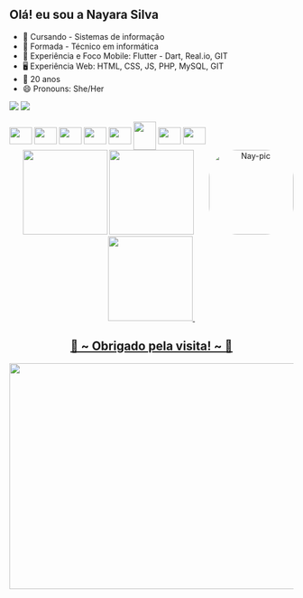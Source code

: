 ## Olá! eu sou a Nayara Silva

- 🎒 Cursando - Sistemas de informação
- 🌱 Formada - Técnico em informática
- 📱 Experiência e Foco Mobile: Flutter - Dart, Real.io, GIT
- 🖥️ Experiência Web: HTML, CSS, JS, PHP, MySQL, GIT
- 🎉 20 anos
- 😄 Pronouns: She/Her

<div style="display: inline_block>
<a href="https://www.instagram.com/nayara.silva.s/](https://www.instagram.com/nayara.silva.s/" target="_blank">
<img src="https://img.shields.io/badge/-Instagram-%23E4405F?style=for-the-badge&logo=instagram&logoColor=white" 
target="_blank"></a>

<a href="https://www.linkedin.com/in/nayara-silva-s/" target="_blank">
<img src="https://img.shields.io/badge/-LinkedIn-%230077B5?style=for-the-badge&logo=linkedin&logoColor=white" 
target="_blank"></a>

</div>

<div style="display: inline_block"><br>
    <img align="center" alt="" height="30" width="40" src="https://cdn.jsdelivr.net/gh/devicons/devicon/icons/html5/html5-original.svg">
    <img align="center" alt="" height="30" width="40" src="https://cdn.jsdelivr.net/gh/devicons/devicon/icons/css3/css3-original.svg">
    <img align="center" alt="" height="30" width="40" src="https://cdn.jsdelivr.net/gh/devicons/devicon/icons/javascript/javascript-original.svg">
    <img align="center" alt="" height="30" width="40" src="https://cdn.jsdelivr.net/gh/devicons/devicon/icons/dart/dart-original.svg">
    <img align="center" alt="" height="30" width="40" src="https://cdn.jsdelivr.net/gh/devicons/devicon/icons/flutter/flutter-original.svg">
    <img align="center" alt="" height="50" width="40" src="https://cdn.jsdelivr.net/gh/devicons/devicon/icons/php/php-original.svg">
    <img align="center" alt="" height="30" width="40" src="https://cdn.jsdelivr.net/gh/devicons/devicon/icons/mysql/mysql-original.svg">
    <img align="center" alt="" height="30" width="40" src="https://cdn.jsdelivr.net/gh/devicons/devicon/icons/github/github-original.svg">
 </div>

 <div align="center">
 <img height="150em" src="https://github-readme-stats.vercel.app/api/top-langs/?username=NayaraSilvaS&layout=compact&langs_count=7&theme=dracula"/>
 
 <img align="right" src="https://user-images.githubusercontent.com/99221251/153727272-794fc968-2571-4e6e-b821-b5ecc85733d3.gif" alt="Nay-pic" height="150" style="border-radius:50px;">
  
  <a href="https://github.com/NayaraSilvaS">
  
  <img height="150em" src="https://github-readme-stats.vercel.app/api?username=NayaraSilvaS&show_icons=true&theme=dracula&include_all_commits=true&count_private=true"/>
        <img height="150em" src="http://github-readme-streak-stats.herokuapp.com?user=NayaraSilvaS&theme=dracula&hide_border=false&date_format=j%2Fn%5B%2FY%5D"/>
<img height="150em" src"https://github-profile-trophy.vercel.app/?username=ryo-ma&no-bg=true">
</div>
   
   <div>
<h2 align="center">💖 ~ Obrigado pela visita! ~ 💖</h2>
<div align="center">
<img align="center" src="https://c.tenor.com/0yFD9ZSUcusAAAAC/02-zero-two.gif" height="400" width="850" > <br>
</div>
